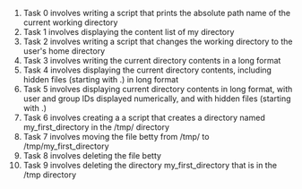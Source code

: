 1. Task 0 involves writing a script that prints the absolute path name of the current working directory
2. Task 1 involves displaying the content list of my directory
3. Task 2 involves writing a script that changes the working directory to the user's home directory
4. Task 3 involves writing the current directory contents in a long format
5. Task 4 involves displaying the current directory contents, including hidden files (starting with .) in long format
6. Task 5 involves displaying current directory contents in long format, with user and group IDs displayed numerically, and with hidden files (starting with .)
7. Task 6 involves creating a a script that creates a directory named my_first_directory in the /tmp/ directory
8. Task 7 involves moving the file betty from /tmp/ to /tmp/my_first_directory
9. Task 8 involves deleting the file betty
10. Task 9 involves deleting the directory my_first_directory that is in the /tmp directory
